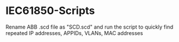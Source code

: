 # IEC61850-Scripts
Rename ABB .scd file as "SCD.scd" and run the script to quickly find repeated IP addresses, APPIDs, VLANs, MAC addresses

